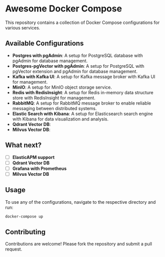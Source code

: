 # Awesome Docker Compose

This repository contains a collection of Docker Compose configurations for various services.

## Available Configurations

- **Postgres with pgAdmin**: A setup for PostgreSQL database with pgAdmin for database management.
- **Postgres-pgVector with pgAdmin**: A setup for PostgreSQL with pgVector extension and pgAdmin for database management.
- **Kafka with Kafka UI**: A setup for Kafka message broker with Kafka UI for management.
- **MinIO**: A setup for MinIO object storage service.
- **Redis with RedisInsight**: A setup for Redis in-memory data structure store with RedisInsight for management.
- **RabbitMQ**: A setup for RabbitMQ message broker to enable reliable messaging between distributed systems.
- **Elastic Search with Kibana**: A setup for Elasticsearch search engine with Kibana for data visualization and analysis.
- **Qdrant Vector DB**: 
- **Milvus Vector DB**: 

## What next?
- [ ] **ElasticAPM support**
- [ ] **Qdrant Vector DB**
- [ ] **Grafana with Prometheus**
- [ ] **Milvus Vector DB**

## Usage

To use any of the configurations, navigate to the respective directory and run:

```sh
docker-compose up
```

## Contributing

Contributions are welcome! Please fork the repository and submit a pull request.